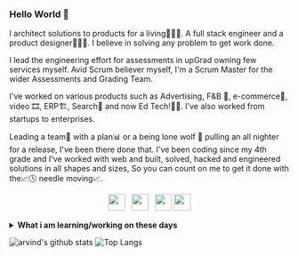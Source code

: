 ### Hello World 👋

I architect solutions to products for a living👨🏽‍💻. A full stack engineer and a product designer👨🏽‍🎨. I believe in solving any problem to get work done.

I lead the engineering effort for assessments in upGrad owning few services myself. Avid Scrum believer myself, I'm a Scrum Master for the wider Assessments and Grading Team.

I've worked on various products such as Advertising, F&B 🍕, e-commerce🛒, video 🎞️, ERP🏗️, Search🔎 and now Ed Tech!👨‍🎓. I've also worked from startups to enterprises.

Leading a team👥 with a plan📊 or a being lone wolf 🐺 pulling an all nighter for a release, I've been there done that. I've been coding since my 4th grade and I've worked with web and built, solved, hacked and engineered solutions in all shapes and sizes, So you can count on me to get it done with the📈🕓 needle moving📈.

<p align='center'>
<a href="https://www.linkedin.com/in/thearvindnarayan/"><img height="30" src="https://media-exp1.licdn.com/dms/image/C5103AQF67HSujVz8Cg/profile-displayphoto-shrink_400_400/0?e=1605139200&v=beta&t=MjLtujPsMtnGTV_zSnalE_L0sYyGXH2uWcr2G5mUcOU"></a>&nbsp;&nbsp;
<a href="https://www.instagram.com/arwwwind/"><img height="30" src="https://github.com/singhkshitij/singhkshitij/blob/master/instagram.png?raw=true"></a>&nbsp;&nbsp;
<a href="mailto:thearvindnarayan@gmail.com"><img height="30" src="https://github.com/singhkshitij/singhkshitij/blob/master/mail.png?raw=true"></a>
<a href="https://thearvindnarayan.now.sh"><img height="30" src="https://github.com/singhkshitij/singhkshitij/blob/master/blog.png?raw=true"></a>
</p>

<details>
 <summary><strong>What i am learning/working on these days</strong></summary>
 <ul>
   <li> Efficient system designing </li>
   <li> Working with Clojure </li>
   <li> Playing around with GCP </li>
   <li> Building <a href="https://namelss.com">Namelss</a> </li>
   <li> Blogging at <a href="https://mytrashcode.com">MTC</a> </li>
   <li> React Native development</li>
   <li> Kubernetes</li>
  </ul>
</details>

![arvind's github stats](https://github-readme-stats.vercel.app/api?username=thearvindnarayan&hide=contribs,prs&show_icons=true&hide_border=true&title_color=000)
![Top Langs](https://github-readme-stats.vercel.app/api/top-langs/?username=thearvindnarayan&layout=compact&hide_border=true)

